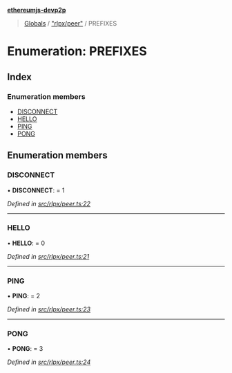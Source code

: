 **[ethereumjs-devp2p](../README.md)**

> [Globals](../README.md) / ["rlpx/peer"](../modules/_rlpx_peer_.md) / PREFIXES

# Enumeration: PREFIXES

## Index

### Enumeration members

* [DISCONNECT](_rlpx_peer_.prefixes.md#disconnect)
* [HELLO](_rlpx_peer_.prefixes.md#hello)
* [PING](_rlpx_peer_.prefixes.md#ping)
* [PONG](_rlpx_peer_.prefixes.md#pong)

## Enumeration members

### DISCONNECT

•  **DISCONNECT**:  = 1

*Defined in [src/rlpx/peer.ts:22](https://github.com/ethereumjs/ethereumjs-devp2p/blob/master/src/rlpx/peer.ts#L22)*

___

### HELLO

•  **HELLO**:  = 0

*Defined in [src/rlpx/peer.ts:21](https://github.com/ethereumjs/ethereumjs-devp2p/blob/master/src/rlpx/peer.ts#L21)*

___

### PING

•  **PING**:  = 2

*Defined in [src/rlpx/peer.ts:23](https://github.com/ethereumjs/ethereumjs-devp2p/blob/master/src/rlpx/peer.ts#L23)*

___

### PONG

•  **PONG**:  = 3

*Defined in [src/rlpx/peer.ts:24](https://github.com/ethereumjs/ethereumjs-devp2p/blob/master/src/rlpx/peer.ts#L24)*
